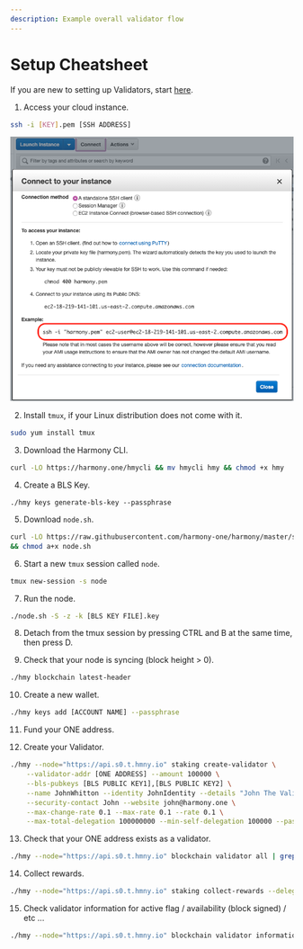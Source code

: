 ```yaml
---
description: Example overall validator flow
---
```


# Setup Cheatsheet

If you are new to setting up Validators, start [here](validator-cheat-sheet.md).

1. Access your cloud instance.

```bash
ssh -i [KEY].pem [SSH ADDRESS]
```

![AWS Connect Example](../../.gitbook/assets/image%20%2822%29.png)

2. Install `tmux`, if your Linux distribution does not come with it.

```bash
sudo yum install tmux
```

3. Download the Harmony CLI.

```bash
curl -LO https://harmony.one/hmycli && mv hmycli hmy && chmod +x hmy
```

4. Create a BLS Key.

```text
./hmy keys generate-bls-key --passphrase
```

5. Download `node.sh`.

```bash
curl -LO https://raw.githubusercontent.com/harmony-one/harmony/master/scripts/node.sh \
&& chmod a+x node.sh
```

6. Start a new `tmux` session called `node`.

```bash
tmux new-session -s node
```

7. Run the node.

```bash
./node.sh -S -z -k [BLS KEY FILE].key
```

8. Detach from the tmux session by pressing CTRL and B at the same time, then press D.

9. Check that your node is syncing \(block height &gt; 0\).

```bash
./hmy blockchain latest-header
```

10. Create a new wallet.

```bash
./hmy keys add [ACCOUNT NAME] --passphrase
```

11. Fund your ONE address.

12. Create your Validator.

```bash
./hmy --node="https://api.s0.t.hmny.io" staking create-validator \
    --validator-addr [ONE ADDRESS] --amount 100000 \
    --bls-pubkeys [BLS PUBLIC KEY1],[BLS PUBLIC KEY2] \
    --name JohnWhitton --identity JohnIdentity --details "John The Validator" \
    --security-contact John --website john@harmony.one \
    --max-change-rate 0.1 --max-rate 0.1 --rate 0.1 \
    --max-total-delegation 100000000 --min-self-delegation 100000 --passphrase
```

13. Check that your ONE address exists as a validator.

```bash
./hmy --node="https://api.s0.t.hmny.io" blockchain validator all | grep [ONE ADDRESS]
```

14. Collect rewards.

```bash
./hmy --node="https://api.s0.t.hmny.io" staking collect-rewards --delegator-addr [ONE ADDRESS] --passphrase
```

15. Check validator information for active flag / availability \(block signed\) / etc ...

```bash
./hmy --node="https://api.s0.t.hmny.io" blockchain validator information [VALIDATOR ONE ADDRESS]
```


